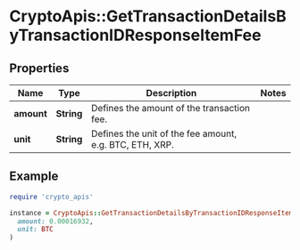 # CryptoApis::GetTransactionDetailsByTransactionIDResponseItemFee

## Properties

| Name | Type | Description | Notes |
| ---- | ---- | ----------- | ----- |
| **amount** | **String** | Defines the amount of the transaction fee. |  |
| **unit** | **String** | Defines the unit of the fee amount, e.g. BTC, ETH, XRP. |  |

## Example

```ruby
require 'crypto_apis'

instance = CryptoApis::GetTransactionDetailsByTransactionIDResponseItemFee.new(
  amount: 0.00016932,
  unit: BTC
)
```

